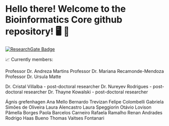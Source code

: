 # Hello there! Welcome to the Bioinformatics Core github repository!  🖥️ 🧬 


[![ResearchGate Badge](https://img.shields.io/badge/Research-Gate-9cf)](https://www.researchgate.net/lab/Nucleo-de-Bioinformatica-HCPA-NBioinfo-Mariana-Recamonde-Mendoza)



📈  Currently members:

Professor Dr. Andreza Martins
Professor Dr. Mariana Recamonde-Mendoza
Professor Dr. Ursula Matte

Dr. Cristal Villalba  - post-doctoral researcher
Dr. Nureyev Rodrigues - post-doctoral researcher
Dr. Thayne Kowalski   - post-doctoral researcher


Ágnis grefenhagen
Ana Mello
Bernardo Trevizan
Felipe Colombelli
Gabriela Simões de Oliveira
Laura Alencastro
Laura Speggiorin
Otávio Lovison
Pâmella Borges
Paola Barcelos Carneiro
Rafaela Ramalho
Renan Andrades
Rodrigo Haas Bueno
Thomas Vaitses Fontanari
